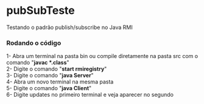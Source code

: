 # pubSubTeste
Testando o padrão publish/subscribe no Java RMI

### Rodando o código
1- Abra um terminal na pasta bin ou compile diretamente na pasta src com o comando "**javac \*.class**" <br>
2- Digite o comando "**start rmiregistry**" <br>
3- Digite o comando "**java Server**" <br>
4- Abra um novo terminal na mesma pasta <br>
5- Digite o comando "**java Client**" <br>
6- Digite updates no primeiro terminal e veja aparecer no segundo <br>
